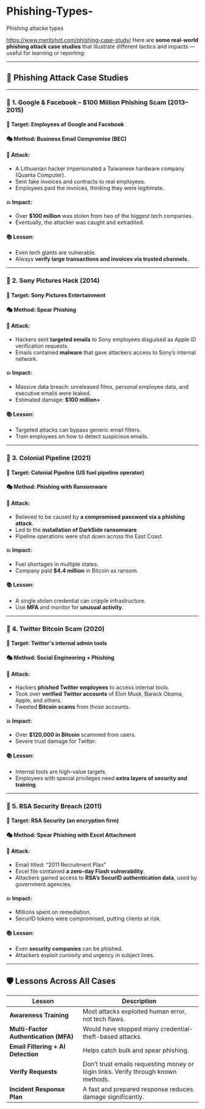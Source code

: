 # Phishing-Types-
Phishing attacke types

https://www.meritshot.com/phishing-case-study/
Here are **some real-world phishing attack case studies** that illustrate different tactics and impacts — useful for learning or reporting:

---

## 🧪 **Phishing Attack Case Studies**

---

### 📍 **1. Google & Facebook – \$100 Million Phishing Scam (2013–2015)**

#### 🎯 **Target**: Employees of Google and Facebook

#### 🎭 **Method**: Business Email Compromise (BEC)

#### 🧨 **Attack**:

* A Lithuanian hacker impersonated a Taiwanese hardware company (Quanta Computer).
* Sent fake invoices and contracts to real employees.
* Employees paid the invoices, thinking they were legitimate.

#### 💥 **Impact**:

* Over **\$100 million** was stolen from two of the biggest tech companies.
* Eventually, the attacker was caught and extradited.

#### 📚 **Lesson**:

* Even tech giants are vulnerable.
* Always **verify large transactions and invoices via trusted channels**.

---

### 📍 **2. Sony Pictures Hack (2014)**

#### 🎯 **Target**: Sony Pictures Entertainment

#### 🎭 **Method**: Spear Phishing

#### 🧨 **Attack**:

* Hackers sent **targeted emails** to Sony employees disguised as Apple ID verification requests.
* Emails contained **malware** that gave attackers access to Sony’s internal network.

#### 💥 **Impact**:

* Massive data breach: unreleased films, personal employee data, and executive emails were leaked.
* Estimated damage: **\$100 million+**

#### 📚 **Lesson**:

* Targeted attacks can bypass generic email filters.
* Train employees on how to detect suspicious emails.

---

### 📍 **3. Colonial Pipeline (2021)**

#### 🎯 **Target**: Colonial Pipeline (US fuel pipeline operator)

#### 🎭 **Method**: Phishing with Ransomware

#### 🧨 **Attack**:

* Believed to be caused by **a compromised password via a phishing attack**.
* Led to the **installation of DarkSide ransomware**.
* Pipeline operations were shut down across the East Coast.

#### 💥 **Impact**:

* Fuel shortages in multiple states.
* Company paid **\$4.4 million** in Bitcoin as ransom.

#### 📚 **Lesson**:

* A single stolen credential can cripple infrastructure.
* Use **MFA** and monitor for **unusual activity**.

---

### 📍 **4. Twitter Bitcoin Scam (2020)**

#### 🎯 **Target**: Twitter's internal admin tools

#### 🎭 **Method**: Social Engineering + Phishing

#### 🧨 **Attack**:

* Hackers **phished Twitter employees** to access internal tools.
* Took over **verified Twitter accounts** of Elon Musk, Barack Obama, Apple, and others.
* Tweeted **Bitcoin scams** from those accounts.

#### 💥 **Impact**:

* Over **\$120,000 in Bitcoin** scammed from users.
* Severe trust damage for Twitter.

#### 📚 **Lesson**:

* Internal tools are high-value targets.
* Employees with special privileges need **extra layers of security and training**.

---

### 📍 **5. RSA Security Breach (2011)**

#### 🎯 **Target**: RSA Security (an encryption firm)

#### 🎭 **Method**: Spear Phishing with Excel Attachment

#### 🧨 **Attack**:

* Email titled: “2011 Recruitment Plan”
* Excel file contained **a zero-day Flash vulnerability**.
* Attackers gained access to **RSA’s SecurID authentication data**, used by government agencies.

#### 💥 **Impact**:

* Millions spent on remediation.
* SecurID tokens were compromised, putting clients at risk.

#### 📚 **Lesson**:

* Even **security companies** can be phished.
* Attackers exploit curiosity and urgency in subject lines.

---

## 🛡️ Lessons Across All Cases

| Lesson                                | Description                                                                       |
| ------------------------------------- | --------------------------------------------------------------------------------- |
| **Awareness Training**                | Most attacks exploited human error, not tech flaws.                               |
| **Multi-Factor Authentication (MFA)** | Would have stopped many credential-theft-based attacks.                           |
| **Email Filtering + AI Detection**    | Helps catch bulk and spear phishing.                                              |
| **Verify Requests**                   | Don’t trust emails requesting money or login links. Verify through known methods. |
| **Incident Response Plan**            | A fast and prepared response reduces damage significantly.                        |



